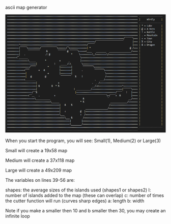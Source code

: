 ascii map generator

![picture](/AMG-medium-example.png) 

When you start the program, you will see:
	Small(1), Medium(2) or Large(3)

Small will create a 19x58 map

Medium will create a 37x118 map

Large will create a 49x209 map


The variables on lines 39-56 are:

shapes: the average sizes of the islands used (shapes1 or shapes2)
l: number of islands added to the map (these can overlap)
c: number of times the cutter function will run (curves sharp edges)
a: length
b: width

Note if you make a smaller then 10 and b smaller then 30, you may create an infinite loop

